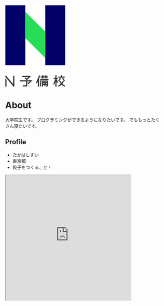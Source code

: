 ![N予備校ロゴ](478b4cf1-private.png)

# About
大学院生です。
プログラミングができるようになりたいです。
でももっとたくさん寝たいです。

## Profile
- たかはしすい
- 東京都
- 餃子をつくること！

<iframe src="https://openprocessing.org/sketch/1241586/embed/" width="400" height="400"></iframe>
